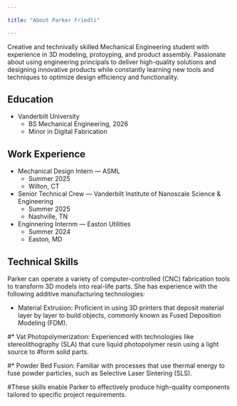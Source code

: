```yaml
---

title: "About Parker Friedli"

---
```

Creative and technivally skilled Mechanical Engineering student with experience in 3D modeling, protoyping, and product assembly. Passionate about using engineering principals to deliver high-quality solutions and designing innovative products while constantly learning new tools and techniques to optimize design efficiency and functionality.

## Education

* Vanderbilt University
  * BS Mechanical Engineering, 2026
  * Minor in Digital Fabrication

## Work Experience
* Mechanical Design Intern — ASML
  * Summer 2025
  * Wilton, CT
* Senior Technical Crew — Vanderbilt Institute of Nanoscale Science & Engineering
  * Summer 2025
  * Nashville, TN
* Enginnering Internm — Easton Utilities
  * Summer 2024
  * Easton, MD

## Technical Skills
Parker can operate a variety of computer-controlled (CNC) fabrication tools to transform 3D models into real-life parts. She has experience with the following additive manufacturing technologies:

* Material Extrusion: Proficient in using 3D printers that deposit material layer by layer to build objects, commonly known as Fused Deposition Modeling (FDM). 

#* Vat Photopolymerization: Experienced with technologies like stereolithography (SLA) that cure liquid photopolymer resin using a light source to #form solid parts. 

#* Powder Bed Fusion: Familiar with processes that use thermal energy to fuse powder particles, such as Selective Laser Sintering (SLS). 

#These skills enable Parker to effectively produce high-quality components tailored to specific project requirements. 

##
